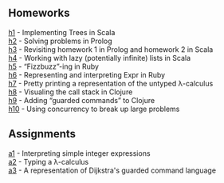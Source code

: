 ## Homeworks
[h1](https://github.com/khizar-s/3MI3/tree/main/h1)  - Implementing Trees in Scala  
[h2](https://github.com/khizar-s/3MI3/tree/main/h2)  - Solving problems in Prolog  
[h3](https://github.com/khizar-s/3MI3/tree/main/h3)  - Revisiting homework 1 in Prolog and homework 2 in Scala  
[h4](https://github.com/khizar-s/3MI3/tree/main/h4)  - Working with lazy (potentially infinite) lists in Scala  
[h5](https://github.com/khizar-s/3MI3/tree/main/h5)  - “Fizzbuzz”-ing in Ruby  
[h6](https://github.com/khizar-s/3MI3/tree/main/h6)  - Representing and interpreting Expr in Ruby  
[h7](https://github.com/khizar-s/3MI3/tree/main/h7)  - Pretty printing a representation of the untyped λ-calculus  
[h8](https://github.com/khizar-s/3MI3/tree/main/h8)  - Visualing the call stack in Clojure  
[h9](https://github.com/khizar-s/3MI3/tree/main/h9)  - Adding “guarded commands” to Clojure  
[h10](https://github.com/khizar-s/3MI3/tree/main/h10) - Using concurrency to break up large problems

## Assignments
[a1](https://github.com/khizar-s/3MI3/tree/main/a1) - Interpreting simple integer expressions  
[a2](https://github.com/khizar-s/3MI3/tree/main/a2) - Typing a λ-calculus  
[a3](https://github.com/khizar-s/3MI3/tree/main/a3) - A representation of Dijkstra's guarded command language  
